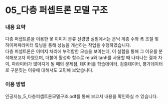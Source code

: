 # 05_다층 퍼셉트론 모델 구조

### 내용 요약
다층 퍼셉트론을 이용한 꽃 이미지 분류 신경망 실험에서는 은닉 계층 수와 폭 조절 및 하이퍼파라미터 튜닝을 통해 성능을 개선하는 작업을 수행하였습니다.  
다층 퍼셉트론은 이미지 처리에 부적합한 모습을 보이는데, 이 실험을 통해 그 이유를 분석해보고자 하였으며, 더불어 활성화 함수로 relu와 tanh를 사용할 때 나타나는 결과 차이,
파라미터가 많아지게 될 때의 문제점, 데이터를 학습데이터, 검증데이터, 평가데이터로 구분짓는 이유에 대해서도 고민해 보았습니다.

### 이용 방법
인공지능_5_다층퍼셉트론모델구조.pdf를 통해 보고서 내용을 확인하실 수 있습니다.
